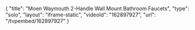 {
    "title": "Moen Waymouth 2-Handle Wall Mount Bathroom Faucets",
    "type": "solo",
    "layout": "iframe-static",
    "videoId": "162897927",
    "url": "\/tvpembed\/162897927"
}